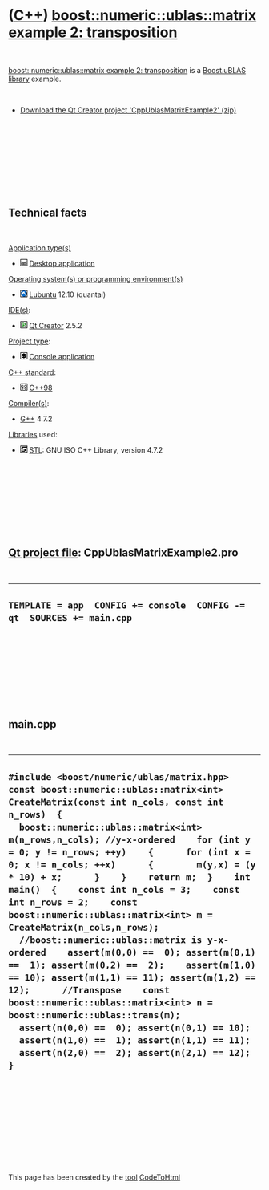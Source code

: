 
 

 

 

 

 

([C++](Cpp.md)) [boost::numeric::ublas::matrix example 2: transposition](CppUblasMatrixExample2.md)
=====================================================================================================

 

[boost::numeric::ublas::matrix example 2:
transposition](CppUblasMatrixExample2.md) is a
[Boost.uBLAS](CppUblas.md) [library](CppLibrary.md) example.

 

-   [Download the Qt Creator project
    'CppUblasMatrixExample2' (zip)](CppUblasMatrixExample2.zip)

 

 

 

 

 

Technical facts
---------------

 

[Application type(s)](CppApplication.md)

-   ![Desktop](PicDesktop.png) [Desktop
    application](CppDesktopApplication.md)

[Operating system(s) or programming environment(s)](CppOs.md)

-   ![Lubuntu](PicLubuntu.png) [Lubuntu](CppLubuntu.md) 12.10 (quantal)

[IDE(s)](CppIde.md):

-   ![Qt Creator](PicQtCreator.png) [Qt Creator](CppQtCreator.md) 2.5.2

[Project type](CppQtProjectType.md):

-   ![console](PicConsole.png) [Console
    application](CppConsoleApplication.md)

[C++ standard](CppStandard.md):

-   ![C++98](PicCpp98.png) [C++98](Cpp98.md)

[Compiler(s)](CppCompiler.md):

-   [G++](CppGpp.md) 4.7.2

[Libraries](CppLibrary.md) used:

-   ![STL](PicStl.png) [STL](CppStl.md): GNU ISO C++ Library, version
    4.7.2

 

 

 

 

 

[Qt project file](CppQtProjectFile.md): CppUblasMatrixExample2.pro
-------------------------------------------------------------------

 

  ----------------------------------------------------------------------------
  ` TEMPLATE = app  CONFIG += console  CONFIG -= qt  SOURCES += main.cpp   `
  ----------------------------------------------------------------------------

 

 

 

 

 

main.cpp
--------

 

  -------------------------------------------------------------------------------------------------------------------------------------------------------------------------------------------------------------------------------------------------------------------------------------------------------------------------------------------------------------------------------------------------------------------------------------------------------------------------------------------------------------------------------------------------------------------------------------------------------------------------------------------------------------------------------------------------------------------------------------------------------------------------------------------------------------------------------------------------------------------------------------------------------------------------------------------------------------------------
  ` #include <boost/numeric/ublas/matrix.hpp>      const boost::numeric::ublas::matrix<int> CreateMatrix(const int n_cols, const int n_rows)  {    boost::numeric::ublas::matrix<int> m(n_rows,n_cols); //y-x-ordered    for (int y = 0; y != n_rows; ++y)    {      for (int x = 0; x != n_cols; ++x)      {        m(y,x) = (y * 10) + x;      }    }    return m;  }    int main()  {    const int n_cols = 3;    const int n_rows = 2;    const boost::numeric::ublas::matrix<int> m = CreateMatrix(n_cols,n_rows);      //boost::numeric::ublas::matrix is y-x-ordered    assert(m(0,0) ==  0); assert(m(0,1) ==  1); assert(m(0,2) ==  2);    assert(m(1,0) == 10); assert(m(1,1) == 11); assert(m(1,2) == 12);      //Transpose    const boost::numeric::ublas::matrix<int> n = boost::numeric::ublas::trans(m);    assert(n(0,0) ==  0); assert(n(0,1) == 10);    assert(n(1,0) ==  1); assert(n(1,1) == 11);    assert(n(2,0) ==  2); assert(n(2,1) == 12);  } `
  -------------------------------------------------------------------------------------------------------------------------------------------------------------------------------------------------------------------------------------------------------------------------------------------------------------------------------------------------------------------------------------------------------------------------------------------------------------------------------------------------------------------------------------------------------------------------------------------------------------------------------------------------------------------------------------------------------------------------------------------------------------------------------------------------------------------------------------------------------------------------------------------------------------------------------------------------------------------------

 

 

 

 

 

 

This page has been created by the [tool](Tools.md)
[CodeToHtml](ToolCodeToHtml.md)
